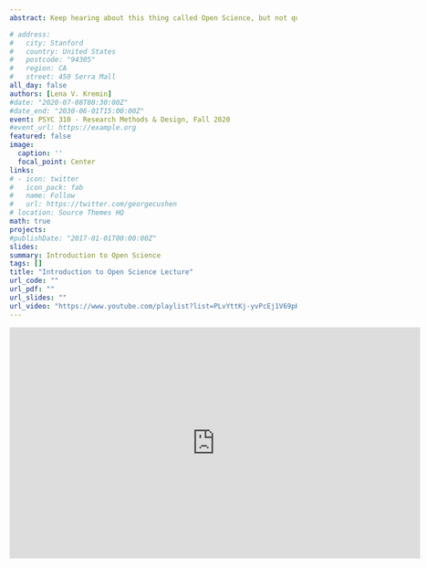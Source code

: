 ```yaml
---
abstract: Keep hearing about this thing called Open Science, but not quite sure what it is or where to get started? In this 5 part lecture series, I introduce Open Science and some of its elements, including publications, sharing materials, collaborations, and self-corrections. If you use these materials in a course, please let me know!

# address:
#   city: Stanford
#   country: United States
#   postcode: "94305"
#   region: CA
#   street: 450 Serra Mall
all_day: false
authors: [Lena V. Kremin]
#date: "2020-07-08T08:30:00Z"
#date_end: "2030-06-01T15:00:00Z"
event: PSYC 310 - Research Methods & Design, Fall 2020
#event_url: https://example.org
featured: false
image:
  caption: ''
  focal_point: Center
links:
# - icon: twitter
#   icon_pack: fab
#   name: Follow
#   url: https://twitter.com/georgecushen
# location: Source Themes HQ
math: true
projects:
#publishDate: "2017-01-01T00:00:00Z"
slides: 
summary: Introduction to Open Science
tags: []
title: "Introduction to Open Science Lecture"
url_code: ""
url_pdf: ""
url_slides: ""
url_video: "https://www.youtube.com/playlist?list=PLvYttKj-yvPcEj1V69pHWGFSUi4FdFbLo"
---
```


<iframe width="720" height="405" src="https://www.youtube.com/embed/JJcrpRHTeog" frameborder="0" allow="accelerometer; autoplay; encrypted-media; gyroscope; picture-in-picture" allowfullscreen></iframe>
